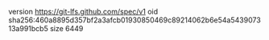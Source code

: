 version https://git-lfs.github.com/spec/v1
oid sha256:460a8895d357bf2a3afcb01930850469c89214062b6e54a543907313a991bcb5
size 6449
